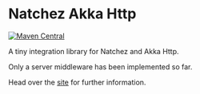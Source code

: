 # Natchez Akka Http

[![Maven Central](https://maven-badges.herokuapp.com/maven-central/io.github.massimosiani/natchez-akka-http_2.13/badge.svg)](https://maven-badges.herokuapp.com/maven-central/io.github.massimosiani/natchez-akka-http_2.13)

A tiny integration library for Natchez and Akka Http.

Only a server middleware has been implemented so far.

Head over the [site](http://massimosiani.github.io/natchez-akka-http/) for further information.
